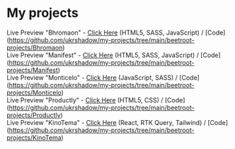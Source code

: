 # My projects
Live Preview "Bhromaon" - [Click Here](https://ukrshadow.github.io/my-projects/beetroot-projects/Bhromaon) (HTML5, SASS, JavaScript) / [Code] (https://github.com/ukrshadow/my-projects/tree/main/beetroot-projects/Bhromaon)
<br />
Live Preview "Manifest" - [Click Here](https://ukrshadow.github.io/my-projects/beetroot-projects/Manifest) (HTML5, SASS, JavaScript) / [Code] (https://github.com/ukrshadow/my-projects/tree/main/beetroot-projects/Manifest)
<br />
Live Preview "Monticelo" - [Click Here](https://ukrshadow.github.io/my-projects/beetroot-projects/Monticelo)  (JavaScript, SASS) / [Code] (https://github.com/ukrshadow/my-projects/tree/main/beetroot-projects/Monticelo)
<br />
Live Preview "Productly" - [Click Here](https://ukrshadow.github.io/my-projects/beetroot-projects/Productly)  (HTML5, CSS) / [Code] (https://github.com/ukrshadow/my-projects/tree/main/beetroot-projects/Productly)
<br /> 
Live Preview "KinoTema" - [Click Here](https://ukrshadow.github.io/my-projects/beetroot-projects/KinoTema)  (React, RTK Query, Tailwind) / [Code] (https://github.com/ukrshadow/my-projects/tree/main/beetroot-projects/KinoTema)